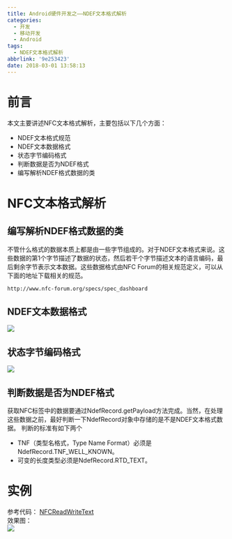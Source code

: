 ```yaml
---
title: Android硬件开发之——NDEF文本格式解析
categories:
  - 开发
  - 移动开发
  - Android
tags:
  - NDEF文本格式解析
abbrlink: '9e253423'
date: 2018-03-01 13:58:13
---
```

# 前言
本文主要讲述NFC文本格式解析，主要包括以下几个方面：  

- NDEF文本格式规范
- NDEF文本数据格式
- 状态字节编码格式
- 判断数据是否为NDEF格式
- 编写解析NDEF格式数据的类

<!--more-->

# NFC文本格式解析
## 编写解析NDEF格式数据的类
不管什么格式的数据本质上都是由一些字节组成的。对于NDEF文本格式来说。这些数据的第1个字节描述了数据的状态，然后若干个字节描述文本的语言编码，最后剩余字节表示文本数据。这些数据格式由NFC Forum的相关规范定义，可以从下面的地址下载相关的规范。

	http://www.nfc-forum.org/specs/spec_dashboard

## NDEF文本数据格式
![][1]  
## 状态字节编码格式
![][2] 
## 判断数据是否为NDEF格式
获取NFC标签中的数据要通过NdefRecord.getPayload方法完成。当然，在处理这些数据之前，最好判断一下NdefRecord对象中存储的是不是NDEF文本格式数据。
判断的标准有如下两个

- TNF（类型名格式，Type Name Format）必须是NdefRecord.TNF_WELL_KNOWN。
- 可变的长度类型必须是NdefRecord.RTD_TEXT。

# 实例 

参考代码： [NFCReadWriteText][3]  
效果图：  
![][4]




[1]: https://raw.githubusercontent.com/PGzxc/images/master/blog-images/nfc-text-formate.png
[2]: https://raw.githubusercontent.com/PGzxc/images/master/blog-images/nfc-state-formate.png
[3]: https://github.com/PGzxc/NFCReadWriteText
[4]: https://raw.githubusercontent.com/PGzxc/images/master/blog-images/nfc-read-write.png
